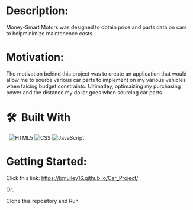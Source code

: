 
<h1>Description:</h1>

Money-Smart Motors was designed to obtain price and parts data on cars to helpminimize maintenence costs. 

<h1>Motivation:</h1>

The motivation behind this project was to create an application that would allow me to source various car parts to implement on my various vehicles when faicing budget constraints. Ultimatley, optimaizing my purchasing power and the distance my dollar goes when sourcing car parts.

<h1> 🛠 &nbsp;Built With</h1>

 &nbsp;
  ![HTML5](https://img.shields.io/badge/-HTML5-333333?style=flat&logo=HTML5)
  ![CSS](https://img.shields.io/badge/-CSS-333333?style=flat&logo=CSS3&logoColor=1572B6)
  ![JavaScript](https://img.shields.io/badge/-JavaScript-333333?style=flat&logo=javascript)


<h1>Getting Started:</h1>

Click this link: https://bmulley16.github.io/Car_Project/

Or:

Clone this repository and Run










